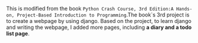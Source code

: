   This is modified from the book `Python Crash Course, 3rd Edition:A Hands-on, Project-Based Introduction to Programming`.The book`s 3rd project is to create a webpage by using django.
  Based on the project, to learn django and writing the webpage, I added more pages, including **a diary and a todo list page**.  

